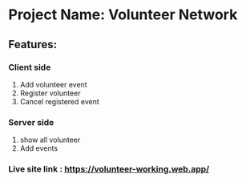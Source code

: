 # Project Name: Volunteer Network
## Features:
### Client side
1. Add volunteer event 
2. Register volunteer
3. Cancel registered event

### Server side 
1. show all volunteer
2. Add events
### Live site link :  https://volunteer-working.web.app/
